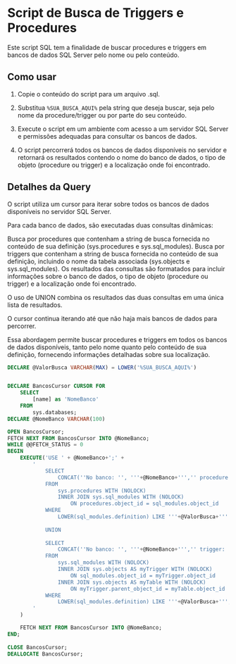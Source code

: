 # Script de Busca de Triggers e Procedures

Este script SQL tem a finalidade de buscar procedures e triggers em bancos de dados SQL Server pelo nome ou pelo conteúdo.

## Como usar

1. Copie o conteúdo do script para um arquivo .sql.

2. Substitua `%SUA_BUSCA_AQUI%` pela string que deseja buscar, seja pelo nome da procedure/trigger ou por parte do seu conteúdo.

3. Execute o script em um ambiente com acesso a um servidor SQL Server e permissões adequadas para consultar os bancos de dados.

4. O script percorrerá todos os bancos de dados disponíveis no servidor e retornará os resultados contendo o nome do banco de dados, o tipo de objeto (procedure ou trigger) e a localização onde foi encontrado.

## Detalhes da Query

O script utiliza um cursor para iterar sobre todos os bancos de dados disponíveis no servidor SQL Server.

Para cada banco de dados, são executadas duas consultas dinâmicas:

Busca por procedures que contenham a string de busca fornecida no conteúdo de sua definição (sys.procedures e sys.sql_modules).
Busca por triggers que contenham a string de busca fornecida no conteúdo de sua definição, incluindo o nome da tabela associada (sys.objects e sys.sql_modules).
Os resultados das consultas são formatados para incluir informações sobre o banco de dados, o tipo de objeto (procedure ou trigger) e a localização onde foi encontrado.

O uso de UNION combina os resultados das duas consultas em uma única lista de resultados.

O cursor continua iterando até que não haja mais bancos de dados para percorrer.

Essa abordagem permite buscar procedures e triggers em todos os bancos de dados disponíveis, tanto pelo nome quanto pelo conteúdo de sua definição, fornecendo informações detalhadas sobre sua localização.

```sql
DECLARE @ValorBusca VARCHAR(MAX) = LOWER('%SUA_BUSCA_AQUI%')


DECLARE BancosCursor CURSOR FOR  
    SELECT
        [name] as 'NomeBanco'
    FROM
        sys.databases;  
DECLARE @NomeBanco VARCHAR(100)

OPEN BancosCursor;  
FETCH NEXT FROM BancosCursor INTO @NomeBanco;  
WHILE @@FETCH_STATUS = 0  
BEGIN
    EXECUTE('USE ' + @NomeBanco+';' +
        '
            SELECT
                CONCAT(''No banco: '', '''+@NomeBanco+''','' procedure: '',procedures.name) AS ''Localizacao''
            FROM
                sys.procedures WITH (NOLOCK)
                INNER JOIN sys.sql_modules WITH (NOLOCK)
                    ON procedures.object_id = sql_modules.object_id
            WHERE
                LOWER(sql_modules.definition) LIKE '''+@ValorBusca+'''
            
            UNION
            
            SELECT
                CONCAT(''No banco: '', '''+@NomeBanco+''','' trigger: '',myTrigger.name, '' na tabela: '', myTable.name) AS ''Localizacao''
            FROM
                sys.sql_modules WITH (NOLOCK)
                INNER JOIN sys.objects AS myTrigger WITH (NOLOCK)
                    ON sql_modules.object_id = myTrigger.object_id
                INNER JOIN sys.objects AS myTable WITH (NOLOCK)
                    ON myTrigger.parent_object_id = myTable.object_id
            WHERE
                LOWER(sql_modules.definition) LIKE '''+@ValorBusca+''';
        '
    )

    FETCH NEXT FROM BancosCursor INTO @NomeBanco;  
END;  
  
CLOSE BancosCursor;  
DEALLOCATE BancosCursor;
```
